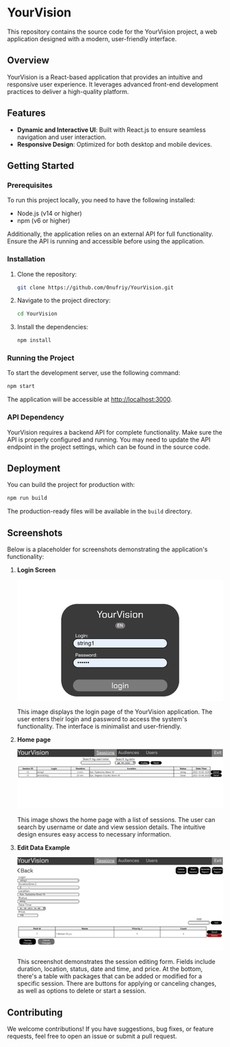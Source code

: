 # YourVision

This repository contains the source code for the YourVision project, a web application designed with a modern, user-friendly interface.

## Overview

YourVision is a React-based application that provides an intuitive and responsive user experience. It leverages advanced front-end development practices to deliver a high-quality platform.

## Features

- **Dynamic and Interactive UI**: Built with React.js to ensure seamless navigation and user interaction.
- **Responsive Design**: Optimized for both desktop and mobile devices.

## Getting Started

### Prerequisites

To run this project locally, you need to have the following installed:

- Node.js (v14 or higher)
- npm (v6 or higher)

Additionally, the application relies on an external API for full functionality. Ensure the API is running and accessible before using the application.

### Installation

1. Clone the repository:
   ```bash
   git clone https://github.com/0nufriy/YourVision.git
   ```

2. Navigate to the project directory:
   ```bash
   cd YourVision
   ```

3. Install the dependencies:
   ```bash
   npm install
   ```

### Running the Project

To start the development server, use the following command:

```bash
npm start
```

The application will be accessible at [http://localhost:3000](http://localhost:3000).

### API Dependency

YourVision requires a backend API for complete functionality. Make sure the API is properly configured and running. You may need to update the API endpoint in the project settings, which can be found in the source code.

## Deployment

You can build the project for production with:

```bash
npm run build
```

The production-ready files will be available in the `build` directory.

## Screenshots

Below is a placeholder for screenshots demonstrating the application's functionality:

1. **Login Screen**

    ![Login Scree](https://github.com/0nufriy/YourVision/raw/image/login.png)

   This image displays the login page of the YourVision application. The user enters their login and password to access the system's functionality. The interface is minimalist and user-friendly.
   
3. **Home page**

    ![Home page](https://github.com/0nufriy/YourVision/raw/image/homeScreen.png)

   This image shows the home page with a list of sessions. The user can search by username or date and view session details. The intuitive design ensures easy access to necessary information.
   
5. **Edit Data Example**

    ![Edit Data Exampl](https://github.com/0nufriy/YourVision/raw/image/edit.png)

   This screenshot demonstrates the session editing form. Fields include duration, location, status, date and time, and price. At the bottom, there's a table with packages that can be added or modified for a specific session. There are buttons for applying or canceling changes, as well as options to delete or start a session.

## Contributing

We welcome contributions! If you have suggestions, bug fixes, or feature requests, feel free to open an issue or submit a pull request.

